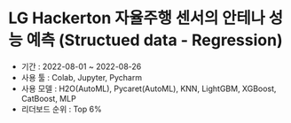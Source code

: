 # LG Hackerton 자율주행 센서의 안테나 성능 예측 (Structued data - Regression)
- 기간 : 2022-08-01 ~ 2022-08-26
- 사용 툴 : Colab, Jupyter, Pycharm
- 사용 모델 : H2O(AutoML), Pycaret(AutoML), KNN, LightGBM, XGBoost, CatBoost, MLP
- 리더보드 순위 : Top 6%
